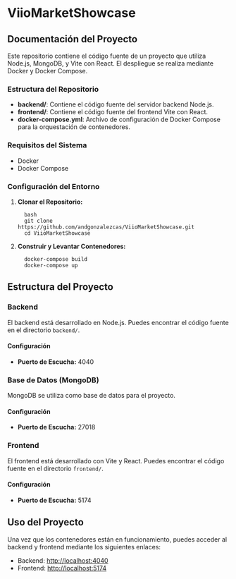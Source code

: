 # ViioMarketShowcase

## Documentación del Proyecto

Este repositorio contiene el código fuente de un proyecto que utiliza Node.js, MongoDB, y Vite con React. El despliegue se realiza mediante Docker y Docker Compose.

### Estructura del Repositorio

- **backend/**: Contiene el código fuente del servidor backend Node.js.
- **frontend/**: Contiene el código fuente del frontend Vite con React.
- **docker-compose.yml**: Archivo de configuración de Docker Compose para la orquestación de contenedores.

### Requisitos del Sistema

- Docker
- Docker Compose

### Configuración del Entorno

1. **Clonar el Repositorio:**
    ```
      bash
      git clone https://github.com/andgonzalezcas/ViioMarketShowcase.git
      cd ViioMarketShowcase
    ```

2. **Construir y Levantar Contenedores:**
    ```
      docker-compose build
      docker-compose up
    ```
  
## Estructura del Proyecto

### Backend

El backend está desarrollado en Node.js. Puedes encontrar el código fuente en el directorio `backend/`.

#### Configuración

- **Puerto de Escucha:** 4040

### Base de Datos (MongoDB)

MongoDB se utiliza como base de datos para el proyecto.

#### Configuración

- **Puerto de Escucha:** 27018

### Frontend

El frontend está desarrollado con Vite y React. Puedes encontrar el código fuente en el directorio `frontend/`.

#### Configuración

- **Puerto de Escucha:** 5174

## Uso del Proyecto

Una vez que los contenedores están en funcionamiento, puedes acceder al backend y frontend mediante los siguientes enlaces:

- Backend: [http://localhost:4040](http://localhost:4040)
- Frontend: [http://localhost:5174](http://localhost:5174)
